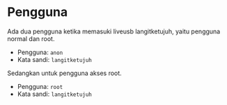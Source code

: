 # Pengguna

Ada dua pengguna ketika memasuki liveusb langitketujuh, yaitu pengguna normal dan root.

* Pengguna: `anon`
* Kata sandi: `langitketujuh`

Sedangkan untuk pengguna akses root.

* Pengguna: `root`
* Kata sandi: `langitketujuh`
